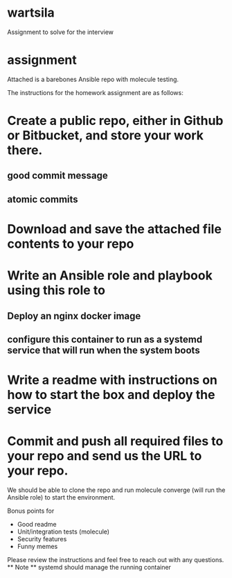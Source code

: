 # wartsila
Assignment to solve for the interview

# assignment
Attached is a barebones Ansible repo with molecule testing.   

The instructions for the homework assignment are as follows:

# Create a public repo, either in Github or Bitbucket, and store your work there.
## good commit message
## atomic commits
# Download and save the attached file contents to your repo
# Write an Ansible role and playbook using this role to
## Deploy an nginx docker image
## configure this container to run as a systemd service that will run when the system boots
# Write a readme with instructions on how to start the box and deploy the service
# Commit and push all required files to your repo and send us the URL to your repo.

We should be able to clone the repo and run molecule converge (will run the Ansible role) to start the environment.

Bonus points for
* Good readme
* Unit/integration tests (molecule)
* Security features
* Funny memes

Please review the instructions and feel free to reach out with any questions.   
** Note ** systemd should manage the running container
